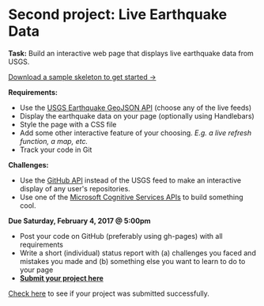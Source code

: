 # Second project: Live Earthquake Data

**Task:** Build an interactive web page that displays live earthquake data from USGS.

[Download a sample skeleton to get started &rarr;](project2-template.zip)

**Requirements:**
* Use the [USGS Earthquake GeoJSON API](http://earthquake.usgs.gov/earthquakes/feed/v1.0/geojson.php) (choose any of the live feeds)
* Display the earthquake data on your page (optionally using Handlebars)
* Style the page with a CSS file
* Add some other interactive feature of your choosing. *E.g. a live refresh function, a map, etc.*
* Track your code in Git

**Challenges:**
* Use the [GitHub API](https://developer.github.com/v3/) instead of the USGS feed to make an interactive display of any user's repositories.
* Use one of the [Microsoft Cognitive Services APIs](https://www.microsoft.com/cognitive-services/en-us/apis) to build something cool.

**Due Saturday, February 4, 2017 @ 5:00pm**
* Post your code on GitHub (preferably using gh-pages) with all requirements
* Write a short (individual) status report with (a) challenges you faced and mistakes you made and (b) something else you want to learn to do to your page
* **[Submit your project here](https://airtable.com/shrrWZezmb8NLlsGg)**

[Check here](https://airtable.com/shr4rXfPiOMCHh61S) to see if your project was submitted successfully.

